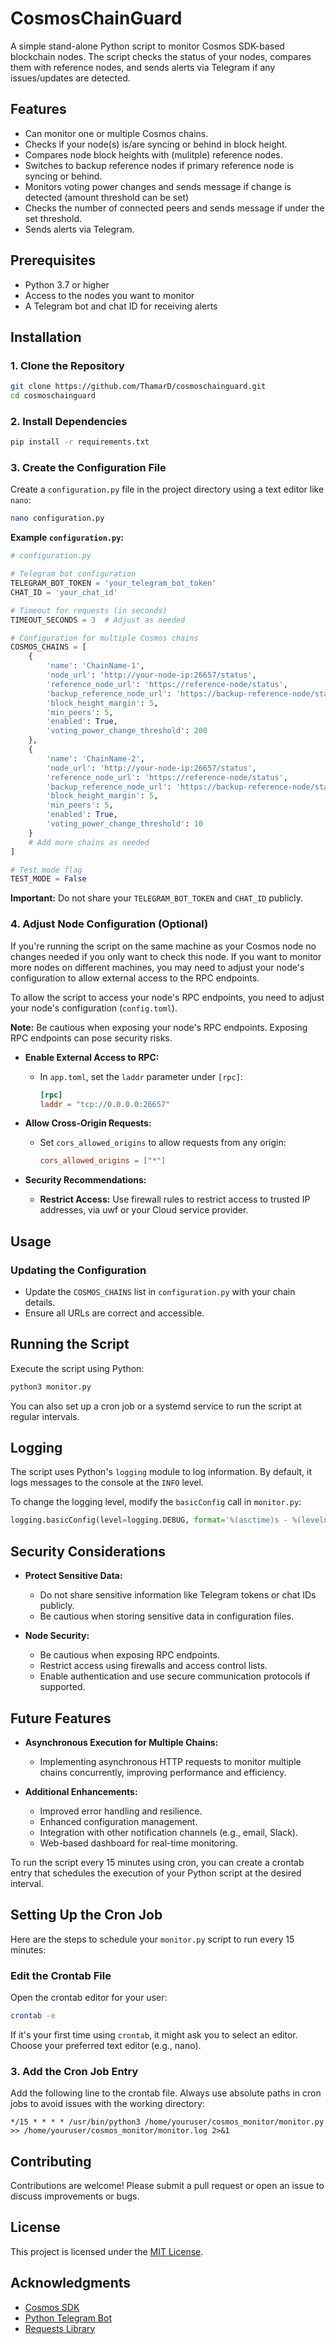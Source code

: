 # CosmosChainGuard

A simple stand-alone Python script to monitor Cosmos SDK-based blockchain nodes. The script checks the status of your nodes, compares them with reference nodes, and sends alerts via Telegram if any issues/updates are detected.

## Features

- Can monitor one or multiple Cosmos chains.
- Checks if your node(s) is/are syncing or behind in block height.
- Compares node block heights with (mulitple) reference nodes.
- Switches to backup reference nodes if primary reference node is syncing or behind.
- Monitors voting power changes and sends message if change is detected (amount threshold can be set)
- Checks the number of connected peers and sends message if under the set threshold.
- Sends alerts via Telegram.

## Prerequisites

- Python 3.7 or higher
- Access to the nodes you want to monitor
- A Telegram bot and chat ID for receiving alerts

## Installation

### 1. Clone the Repository

```bash
git clone https://github.com/ThamarD/cosmoschainguard.git
cd cosmoschainguard
```

### 2. Install Dependencies

```bash
pip install -r requirements.txt
```

### 3. Create the Configuration File

Create a `configuration.py` file in the project directory using a text editor like `nano`:

```bash
nano configuration.py
```

**Example `configuration.py`:**

```python
# configuration.py

# Telegram bot configuration
TELEGRAM_BOT_TOKEN = 'your_telegram_bot_token'
CHAT_ID = 'your_chat_id'

# Timeout for requests (in seconds)
TIMEOUT_SECONDS = 3  # Adjust as needed

# Configuration for multiple Cosmos chains
COSMOS_CHAINS = [
    {
        'name': 'ChainName-1',
        'node_url': 'http://your-node-ip:26657/status',
        'reference_node_url': 'https://reference-node/status',
        'backup_reference_node_url': 'https://backup-reference-node/status',
        'block_height_margin': 5,
        'min_peers': 5,
        'enabled': True,
        'voting_power_change_threshold': 200
    },
    {
        'name': 'ChainName-2',
        'node_url': 'http://your-node-ip:26657/status',
        'reference_node_url': 'https://reference-node/status',
        'backup_reference_node_url': 'https://backup-reference-node/status',
        'block_height_margin': 5,
        'min_peers': 5,
        'enabled': True,
        'voting_power_change_threshold': 10
    }
    # Add more chains as needed
]

# Test mode flag
TEST_MODE = False
```

**Important:** Do not share your `TELEGRAM_BOT_TOKEN` and `CHAT_ID` publicly.

### 4. Adjust Node Configuration (Optional)

If you're running the script on the same machine as your Cosmos node no changes needed if you only want to check this node.
If you want to monitor more nodes on different machines, you may need to adjust your node's configuration to allow external access to the RPC endpoints.

To allow the script to access your node's RPC endpoints, you need to adjust your node's configuration (`config.toml`).

**Note:** Be cautious when exposing your node's RPC endpoints. Exposing RPC endpoints can pose security risks.

- **Enable External Access to RPC:**
  - In `app.toml`, set the `laddr` parameter under `[rpc]`:

    ```toml
    [rpc]
    laddr = "tcp://0.0.0.0:26657"
    ```

- **Allow Cross-Origin Requests:**
  - Set `cors_allowed_origins` to allow requests from any origin:

    ```toml
    cors_allowed_origins = ["*"]
    ```

- **Security Recommendations:**
  - **Restrict Access:** Use firewall rules to restrict access to trusted IP addresses, via uwf or your Cloud service provider.

## Usage

### Updating the Configuration

- Update the `COSMOS_CHAINS` list in `configuration.py` with your chain details.
- Ensure all URLs are correct and accessible.

## Running the Script

Execute the script using Python:

```bash
python3 monitor.py
```

You can also set up a cron job or a systemd service to run the script at regular intervals.

## Logging

The script uses Python's `logging` module to log information. By default, it logs messages to the console at the `INFO` level.

To change the logging level, modify the `basicConfig` call in `monitor.py`:

```python
logging.basicConfig(level=logging.DEBUG, format='%(asctime)s - %(levelname)s - %(message)s')
```

## Security Considerations

- **Protect Sensitive Data:**
  - Do not share sensitive information like Telegram tokens or chat IDs publicly.
  - Be cautious when storing sensitive data in configuration files.

- **Node Security:**
  - Be cautious when exposing RPC endpoints.
  - Restrict access using firewalls and access control lists.
  - Enable authentication and use secure communication protocols if supported.


## Future Features

- **Asynchronous Execution for Multiple Chains:**
  - Implementing asynchronous HTTP requests to monitor multiple chains concurrently, improving performance and efficiency.

- **Additional Enhancements:**
  - Improved error handling and resilience.
  - Enhanced configuration management.
  - Integration with other notification channels (e.g., email, Slack).
  - Web-based dashboard for real-time monitoring.


To run the script every 15 minutes using cron, you can create a crontab entry that schedules the execution of your Python script at the desired interval.

## Setting Up the Cron Job

Here are the steps to schedule your `monitor.py` script to run every 15 minutes:

### Edit the Crontab File

Open the crontab editor for your user:

```bash
crontab -e
```

If it's your first time using `crontab`, it might ask you to select an editor. Choose your preferred text editor (e.g., nano).

### 3. Add the Cron Job Entry

Add the following line to the crontab file.
Always use absolute paths in cron jobs to avoid issues with the working directory:

```cron
*/15 * * * * /usr/bin/python3 /home/youruser/cosmos_monitor/monitor.py >> /home/youruser/cosmos_monitor/monitor.log 2>&1
```


## Contributing

Contributions are welcome! Please submit a pull request or open an issue to discuss improvements or bugs.

## License

This project is licensed under the [MIT License](LICENSE).

## Acknowledgments

- [Cosmos SDK](https://github.com/cosmos/cosmos-sdk)
- [Python Telegram Bot](https://github.com/python-telegram-bot/python-telegram-bot)
- [Requests Library](https://github.com/psf/requests)
